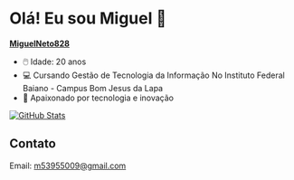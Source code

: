 # Olá! Eu sou Miguel 👋

[**MiguelNeto828**](https://github.com/MiguelNeto828)

- 🖱️ Idade: 20 anos 
- 💻 Cursando Gestão de Tecnologia da Informação No Instituto Federal Baiano - Campus Bom Jesus da Lapa
- 🚀 Apaixonado por tecnologia e inovação

[![GitHub Stats](https://github-readme-stats.vercel.app/api?username=MiguelNeto828&show_icons=true&theme=radical)](https://github.com/MiguelNeto828)

## Contato

Email: m53955009@gmail.com
